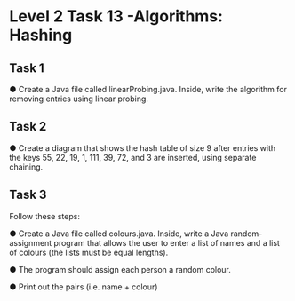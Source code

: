 # Level 2 Task 13 -Algorithms: Hashing

## Task 1

● Create a Java file called linearProbing.java. Inside, write the algorithm for removing entries using linear probing.

## Task 2

● Create a diagram that shows the hash table of size 9 after entries with the keys 55, 22, 19, 1, 111, 39, 72, and 3 are inserted, using separate chaining.

## Task 3

Follow these steps:

● Create a Java file called colours.java. Inside, write a Java random-assignment program that allows the user to enter a list of names and a list of colours (the lists must be equal lengths).

● The program should assign each person a random colour.

● Print out the pairs (i.e. name + colour)
